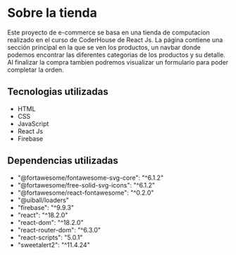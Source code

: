 <h1>Sobre la tienda</h1>
Este proyecto de e-commerce se basa en una tienda de computacion realizado en el curso de CoderHouse de React Js.
La página contiene una sección principal en la que se ven los productos, un navbar donde podemos encontrar las diferentes categorias de los productos y su detalle. Al finalizar la compra tambien podremos visualizar un formulario para poder completar la orden. 

<h2>Tecnologias utilizadas</h2>
<ul>
<li>HTML</li>
<li>CSS</li>
<li>JavaScript</li>
<li>React Js</li>
<li>Firebase</li>
</ul>

<h2>Dependencias utilizadas</h2>
<ul>
<li>"@fortawesome/fontawesome-svg-core": "^6.1.2" </li>
<li>"@fortawesome/free-solid-svg-icons": "^6.1.2"</li>
<li>"@fortawesome/react-fontawesome": "^0.2.0"</li>
<li>"@uiball/loaders"</li>
<li>"firebase": "^9.9.3"</li>
<li>"react": "^18.2.0"</li>
<li>"react-dom": "^18.2.0"</li>
<li>"react-router-dom": "^6.3.0"</li>
<li>"react-scripts": "5.0.1"</li>
<li>"sweetalert2": "^11.4.24"</li>
</ul>
